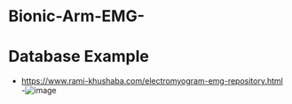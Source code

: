 # Bionic-Arm-EMG-
# Database Example
- https://www.rami-khushaba.com/electromyogram-emg-repository.html
-![image](https://user-images.githubusercontent.com/12642226/130648816-90e5b6c2-0ba5-4735-ba74-b035e86f9a5d.png)
 
